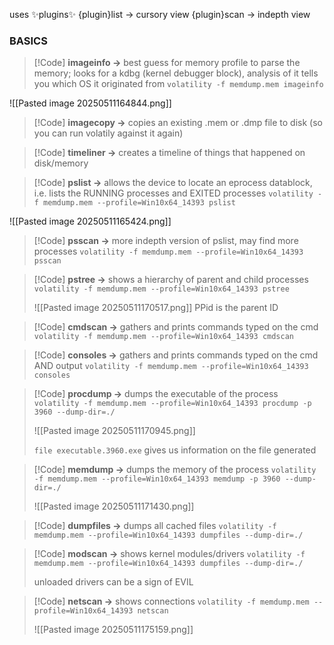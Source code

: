 uses ✨plugins✨
{plugin}list -> cursory view
{plugin}scan -> indepth view
### BASICS

> [!Code] **imageinfo ->** best guess for memory profile to parse the memory; looks for a kdbg (kernel debugger block), analysis of it tells you which OS it originated from
```volatility -f memdump.mem imageinfo```
> 
![[Pasted image 20250511164844.png]]

> [!Code] **imagecopy ->** copies an existing .mem or .dmp file to disk (so you can run volatily against it again)

> [!Code] **timeliner ->** creates a timeline of things that happened on disk/memory

> [!Code] **pslist ->** allows the device to locate an eprocess datablock, i.e. lists the RUNNING processes and EXITED processes
```volatility -f memdump.mem --profile=Win10x64_14393 pslist```
> 
![[Pasted image 20250511165424.png]]

> [!Code] **psscan ->** more indepth version of pslist, may find more processes
> ```volatility -f memdump.mem --profile=Win10x64_14393 psscan```

> [!Code] **pstree ->** shows a hierarchy of parent and child processes
> ```volatility -f memdump.mem --profile=Win10x64_14393 pstree```
> 
> ![[Pasted image 20250511170517.png]]
> PPid is the parent ID

> [!Code] **cmdscan ->** gathers and prints commands typed on the cmd
> ```volatility -f memdump.mem --profile=Win10x64_14393 cmdscan```

> [!Code] **consoles ->** gathers and prints commands typed on the cmd AND output
> ```volatility -f memdump.mem --profile=Win10x64_14393 consoles```

> [!Code] **procdump ->** dumps the executable of the process
> ```volatility -f memdump.mem --profile=Win10x64_14393 procdump -p 3960 --dump-dir=./```
> 
> ![[Pasted image 20250511170945.png]]
> 
> ```file executable.3960.exe``` gives us information on the file generated

> [!Code] **memdump ->** dumps the memory of the process
> ```volatility -f memdump.mem --profile=Win10x64_14393 memdump -p 3960 --dump-dir=./```
> 
> ![[Pasted image 20250511171430.png]]

> [!Code] **dumpfiles ->** dumps all cached files
> ```volatility -f memdump.mem --profile=Win10x64_14393 dumpfiles --dump-dir=./```

> [!Code] **modscan ->** shows kernel modules/drivers
> ```volatility -f memdump.mem --profile=Win10x64_14393 dumpfiles --dump-dir=./```
> 
> unloaded drivers can be a sign of EVIL

> [!Code] **netscan ->** shows connections
> ```volatility -f memdump.mem --profile=Win10x64_14393 netscan```
> 
> ![[Pasted image 20250511175159.png]]